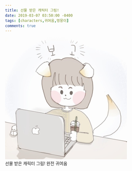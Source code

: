 ```yaml
---
title: 선물 받은 캐릭터 그림!
date: 2019-03-07 03:50:00 -0400
tags: [characters,귀여움,멍뭉이]
comments: true
---
```


![Alt text](/assets/images/characters-190307.jpg "Optional title") <br />
선물 받은 캐릭터 그림!
완전 귀여움

